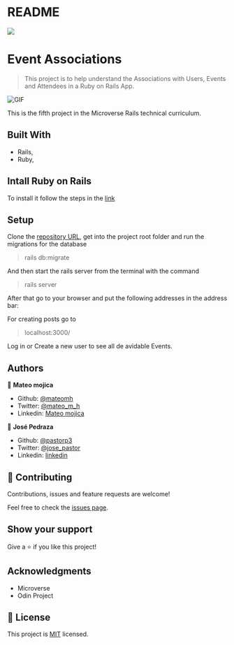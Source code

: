 # README

![](https://img.shields.io/badge/Microverse-blueviolet)

# Event Associations

> This project is to help understand the Associations with Users, Events and Attendees in a Ruby on Rails App.

![GIF](https://static.wixstatic.com/media/9e3948_c6f36b2f39294bf3bbac599e9e741943~mv2.gif )

This is the fifth project in the Microverse Rails technical curriculum.

## Built With

- Rails,
- Ruby,

## Intall Ruby on Rails
To install it follow the steps in the [link](https://github.com/mateomh/members-only-app.git)


## Setup

Clone the [repository URL](https://github.com/pastorp3/Forms-RoR.git), get into the project root folder and run the migrations for the database
> rails db:migrate

And then start the rails server from the terminal with the command
> rails server

After that go to your browser and put the following addresses in the address bar:

For creating posts go to
> localhost:3000/

Log in or Create a new user to see all de avidable Events.


## Authors

👤 **Mateo mojica**

- Github: [@mateomh](https://github.com/mateomh)
- Twitter: [@mateo_m_h](https://twitter.com/mateo_m_h)
- Linkedin: [Mateo mojica](https://linkedin.com/mateo_mojica_hernandez)

👤 **José Pedraza**

- Github: [@pastorp3](https://github.com/pastorp3)
- Twitter: [@jose_pastor](https://twitter.com/jose_pastorp3 )
- Linkedin: [linkedin](https://www.linkedin.com/in/jos%C3%A9-pedraza-acevedo-ab700a1a9/)

## 🤝 Contributing

Contributions, issues and feature requests are welcome!

Feel free to check the [issues page](issues/).

## Show your support

Give a ⭐️ if you like this project!

## Acknowledgments

- Microverse
- Odin Project

## 📝 License

This project is [MIT](https://opensource.org/licenses/MIT) licensed.
